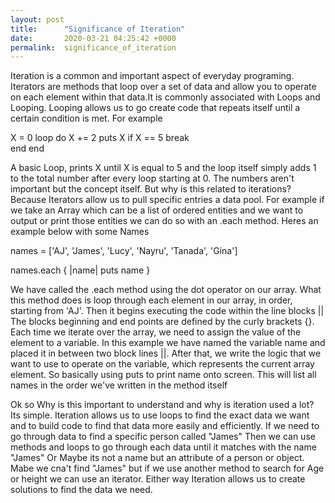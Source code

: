 ```yaml
---
layout: post
title:      "Significance of Iteration"
date:       2020-03-21 04:25:42 +0000
permalink:  significance_of_iteration
---
```




Iteration is a common and important aspect of everyday programing. Iterators are methods that loop over a set of data and allow you to operate on each element within that data.It is commonly associated with Loops and Looping. Looping allows us to go create code that repeats itself until a certain condition is met.  For example 

X = 0
loop do
  X  += 2
  puts X
  if X  == 5
    break      
  end
end


A basic Loop, prints X until X is equal to 5 and the loop itself simply adds 1 to the total number after every loop starting at 0. The numbers aren't important but the concept itself.  But why is this related to iterations? Because Iterators allow us to pull specific entries a data pool. 
For example if we take an Array which can be a list of ordered entities and we want to output or print those entities we can do so with an .each method. Heres an example below with some Names

names = ['AJ', 'James', 'Lucy', 'Nayru', 'Tanada', 'Gina']

names.each { |name| puts name }

We have called the .each method using the dot operator on our array. What this method does is loop through each element in our array, in order, starting from 'AJ'. Then it begins executing the code within the line blocks || The blocks beginning and end points are defined by the curly brackets {}. Each time we iterate over the array, we need to assign the value of the element to a variable. In this example we have named the variable name and placed it in between two block lines ||. After that, we write the logic that we want to use to operate on the variable, which represents the current array element. So basically using puts to print name onto screen. This will list all names in the order we've written in the method itself

Ok so Why is this important to understand and why is iteration used a lot? Its simple. Iteration allows us to use loops to find the exact data we want and to build code to find that data more easily and efficiently. If we need to go through data to find a specific person called "James" Then we can use methods and loops to go through each data until it matches with the name "James" Or Maybe its not a name but an attribute of a person or object. Mabe we cna't find "James" but if we use another method to search for Age or height we can use an iterator. Either way Iteration allows us to create solutions to find the data we need. 



